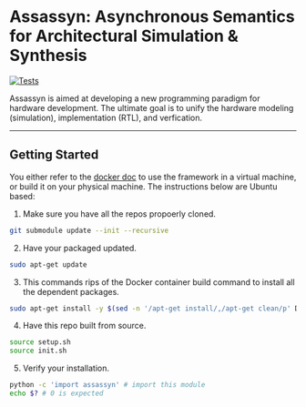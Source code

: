 # Assassyn: **As**ynchronous **S**emantics for **A**rchitectural **S**imulation & **Syn**thesis

[![Tests](https://github.com/synthesys-lab/assassyn/actions/workflows/test.yaml/badge.svg)](https://github.com/synthesys-lab/assassyn/actions/workflows/test.yaml)

Assassyn is aimed at developing a new programming paradigm for hardware development.
The ultimate goal is to unify the hardware modeling (simulation), implementation (RTL),
and verfication.

---

## Getting Started

You either refer to the [docker doc](./docs/docker.md) to use the framework in a virtual
machine, or build it on your physical machine. The instructions below are Ubuntu based:

1. Make sure you have all the repos propoerly cloned.

````sh
git submodule update --init --recursive
````

2. Have your packaged updated.

````sh
sudo apt-get update
````

3. This commands rips of the Docker container build command to install all the dependent packages.

````sh
sudo apt-get install -y $(sed -n '/apt-get install/,/apt-get clean/p' Dockerfile | tail -n+2 | head -n-1 | sed 's/\\//')
````

4. Have this repo built from source.

````sh
source setup.sh
source init.sh
````

5. Verify your installation.

````sh
python -c 'import assassyn' # import this module
echo $? # 0 is expected
````
